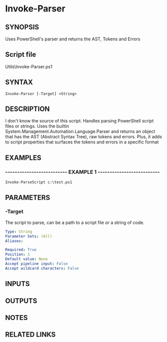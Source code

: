 # Invoke-Parser

## SYNOPSIS
Uses PowerShell's parser and returns the AST, Tokens and Errors

## Script file
Utils\Invoke-Parser.ps1

## SYNTAX

```
Invoke-Parser [-Target] <String>
```

## DESCRIPTION
I don't know the source of this script.
Handles parsing PowerShell script files or strings.
Uses the builtin System.Management.Automation.Language.Parser and returns
an object that has the AST (Abstract Syntax Tree), raw tokens and errors.
Plus, it adds to script properties that surfaces the tokens and errors
in a specific format

## EXAMPLES

### -------------------------- EXAMPLE 1 --------------------------
```
Invoke-ParseScript c:\test.ps1
```
## PARAMETERS

### -Target
The script to parse, can be a path to a script file or a string of code.

```yaml
Type: String
Parameter Sets: (All)
Aliases: 

Required: True
Position: 1
Default value: None
Accept pipeline input: False
Accept wildcard characters: False
```

## INPUTS

## OUTPUTS

## NOTES

## RELATED LINKS




